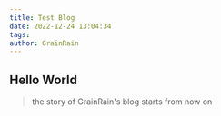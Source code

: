 ```yaml
---
title: Test Blog
date: 2022-12-24 13:04:34
tags:
author: GrainRain
---
```



## Hello World

> the story of GrainRain's blog starts from now on